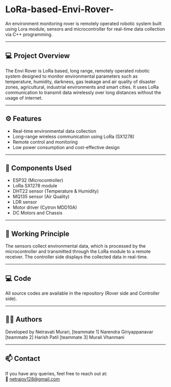 # LoRa-based-Envi-Rover-
An environment monitoring rover is remotely operated robotic system built using Lora module, sensors and microcontroller for real-time data collection via C++ programming.

---

## 💻 Project Overview



The Envi Rover is LoRa based, long range, remotely operated robotic system designed to monitor environmental parameters such as temperature, humidity, darkness, gas leakage and air quality of disaster zones, agricultural, industrial environments and smart cities. It uses LoRa communication to transmit data wirelessly over long distances without the usage of internet.

---

## ⚙️ Features
- Real-time environmental data collection  
- Long-range wireless communication using LoRa (SX1278) 
- Remote control and monitoring  
- Low power consumption and cost-effective design  

---

## 🧩 Components Used
- ESP32 (Microcontroller)  
- LoRa SX1278 module  
- DHT22 sensor (Temperature & Humidity)  
- MQ135 sensor (Air Quality)
- LDR sensor 
- Motor driver (Cytron MDD10A)  
- DC Motors and Chassis  

---

## 🔧 Working Principle
The sensors collect environmental data, which is processed by the microcontroller and transmitted through the LoRa module to a remote receiver. The controller side displays the collected data in real-time.

---

## 💻 Code
All source codes are available in the repository (Rover side and Controller side).

---

## 🧑‍💻 Authors
Developed by Netravati Murari, [teammate 1] Narendra Giriyappanavar
[teammate 2] Harish Patil
[teammate 3] Murali Vhanmani

---

## 📫 Contact
If you have any queries, feel free to reach out at:  
📧 netrajoy128@gmail.com
